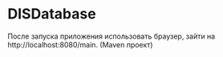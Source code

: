 # DISDatabase
После запуска приложения использовать браузер, зайти на http://localhost:8080/main.
(Maven проект)
